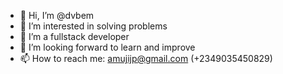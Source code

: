 - 👋 Hi, I’m @dvbem
- 👀 I’m interested in solving problems
- 🌱 I’m a fullstack developer 
- 💞️ I’m looking forward to learn and improve
- 📫 How to reach me: amujijp@gmail.com (+2349035450829)

<!---
dvbem/dvbem is a ✨ special ✨ repository because its `README.md` (this file) appears on your GitHub profile.
You can click the Preview link to take a look at your changes.
--->
